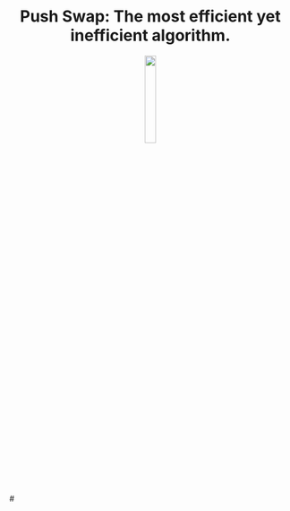 <h1 align="center">Push Swap: The most efficient yet inefficient algorithm.</h1>
<p align="center" style="margin-bottom: 2px;">
	<img align="center" src="https://github.com/LeeSinLiang/Push-Swap/assets/38833175/1461c864-4565-4f04-a8ff-5dd7be8e444b" width=20% height=20% />
</p>
#

